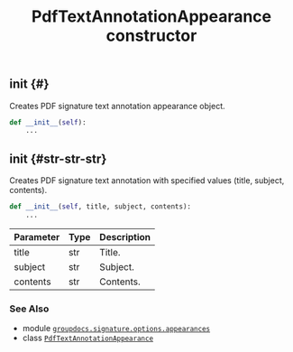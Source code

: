 ﻿---
title: PdfTextAnnotationAppearance constructor
second_title: GroupDocs.Signature for Python via .NET API References
description: 
type: docs
url: /python-net/groupdocs.signature.options.appearances/pdftextannotationappearance/__init__/
is_root: false
weight: 10
---

## __init__ {#}

Creates PDF signature text annotation appearance object.



```python
def __init__(self):
    ...
```




## __init__ {#str-str-str}

Creates  PDF signature text annotation with specified values (title, subject, contents).



```python
def __init__(self, title, subject, contents):
    ...
```


| Parameter | Type | Description |
| :- | :- | :- |
| title | str | Title. |
| subject | str | Subject. |
| contents | str | Contents. |



### See Also
* module [`groupdocs.signature.options.appearances`](../../)
* class [`PdfTextAnnotationAppearance`](/signature/python-net/groupdocs.signature.options.appearances/pdftextannotationappearance)
